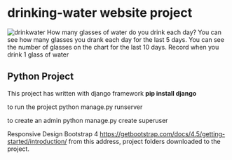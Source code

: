 # drinking-water website project
![drinkwater](https://user-images.githubusercontent.com/85527587/137402612-ca2aee34-0608-4217-9a02-dcc332458f7b.png)
 How many glasses of water do you drink each day? You can see how many glasses you drank each day for the last 5 days. You can see the number of glasses on the chart for the last 10 days.
 Record when you drink 1 glass of water

## Python Project
This project has written with django framework **pip install django**

to run the project
python manage.py runserver

to create an admin
python manage.py create superuser

Responsive Design
Bootstrap 4 https://getbootstrap.com/docs/4.5/getting-started/introduction/ from this address, project folders downloaded to the project.
